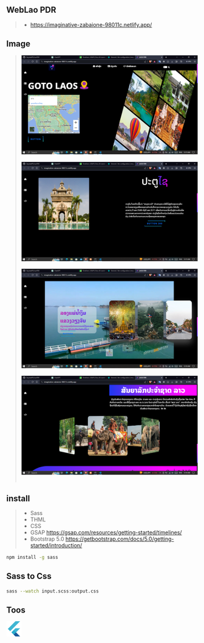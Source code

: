 ## WebLao PDR
> - https://imaginative-zabaione-98011c.netlify.app/

## Image

> <div align="center">  
>   <img src="img/1.png"/>&nbsp;
>    <img src="img/2.png"/>&nbsp;
>    <img src="img/3.png"/>&nbsp;
>    <img src="img/4.png"/>&nbsp;
>  </div>

## install

> - Sass
> - THML
> - CSS
> - GSAP https://gsap.com/resources/getting-started/timelines/
> - Bootstrap 5.0 https://getbootstrap.com/docs/5.0/getting-started/introduction/

```Bash
npm install -g sass
```

## Sass to Css

```bash
sass --watch input.scss:output.css
```
## Toos
<div ailgn="center">
<img src="https://github.com/devicons/devicon/blob/master/icons/flutter/flutter-original.svg" title="Flutter" alt="Flutter" width="40" height="40"/>&nbsp;
 </div>
